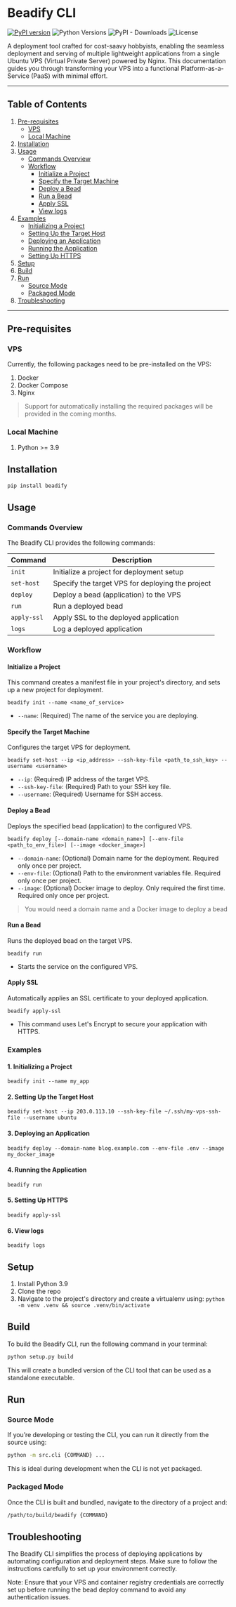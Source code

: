 # Beadify CLI

[![PyPI version](https://img.shields.io/pypi/v/beadify.svg)](https://pypi.org/project/beadify/)
![Python Versions](https://img.shields.io/pypi/pyversions/beadify.svg)
![PyPI - Downloads](https://img.shields.io/pypi/dm/beadify)
![License](https://img.shields.io/pypi/l/beadify)

A deployment tool crafted for cost-saavy hobbyists, enabling the seamless deployment and serving of multiple lightweight applications from a single Ubuntu VPS (Virtual Private Server) powered by Nginx. This documentation guides you through transforming your VPS into a functional Platform-as-a-Service (PaaS) with minimal effort.


---
## Table of Contents
1. [Pre-requisites](#pre-requisites)
   - [VPS](#vps)
   - [Local Machine](#local-machine)
2. [Installation](#installation)
3. [Usage](#usage)
   - [Commands Overview](#commands-overview)
   - [Workflow](#workflow)
     - [Initialize a Project](#initialize-a-project)
     - [Specify the Target Machine](#specify-the-target-machine)
     - [Deploy a Bead](#deploy-a-bead)
     - [Run a Bead](#run-a-bead)
     - [Apply SSL](#apply-ssl)
     - [View logs](#view-logs)
4. [Examples](#examples)
   - [Initializing a Project](#1-initializing-a-project)
   - [Setting Up the Target Host](#2-setting-up-the-target-host)
   - [Deploying an Application](#3-deploying-an-application)
   - [Running the Application](#4-running-the-application)
   - [Setting Up HTTPS](#5-setting-up-https)
5. [Setup](#setup)
6. [Build](#build)
7. [Run](#run)
   - [Source Mode](#source-mode)
   - [Packaged Mode](#packaged-mode)
8. [Troubleshooting](#troubleshooting)
---


## Pre-requisites
### VPS
Currently, the following packages need to be pre-installed on the VPS:
1. Docker
2. Docker Compose
3. Nginx

> Support for automatically installing the required packages will be provided in the coming months.

### Local Machine
1. Python >= 3.9

## Installation
```bash
pip install beadify
```


## Usage

### Commands Overview

The Beadify CLI provides the following commands:

| Command     | Description                                           |
|-------------|-------------------------------------------------------|
| `init`        | Initialize a project for deployment setup             |
| `set-host`    | Specify the target VPS for deploying the project      |
| `deploy`      | Deploy a bead (application) to the VPS                |
| `run`         | Run a deployed bead                                   |
| `apply-ssl`   | Apply SSL to the deployed application                 |
| `logs`        | Log a deployed application                            |

### Workflow
#### Initialize a Project
This command creates a manifest file in your project's directory, and sets up a new project for deployment.

```
beadify init --name <name_of_service>
```

- `--name`: (Required) The name of the service you are deploying.

#### Specify the Target Machine
Configures the target VPS for deployment.

```
beadify set-host --ip <ip_address> --ssh-key-file <path_to_ssh_key> --username <username>
```

- `--ip`: (Required) IP address of the target VPS.  
- `--ssh-key-file`: (Required) Path to your SSH key file.  
- `--username`: (Required) Username for SSH access.

#### Deploy a Bead
Deploys the specified bead (application) to the configured VPS.

```
beadify deploy [--domain-name <domain_name>] [--env-file <path_to_env_file>] [--image <docker_image>]
```

- `--domain-name`: (Optional) Domain name for the deployment. Required only once per project.
- `--env-file`: (Optional) Path to the environment variables file. Required only once per project.
- `--image`: (Optional) Docker image to deploy. Only required the first time. Required only once per project.

> You would need a domain name and a Docker image to deploy a bead

#### Run a Bead
Runs the deployed bead on the target VPS.

```
beadify run
```

- Starts the service on the configured VPS.

#### Apply SSL
Automatically applies an SSL certificate to your deployed application.

```
beadify apply-ssl
```

- This command uses Let's Encrypt to secure your application with HTTPS.


### Examples

#### 1. Initializing a Project
```
beadify init --name my_app
```

#### 2. Setting Up the Target Host
```
beadify set-host --ip 203.0.113.10 --ssh-key-file ~/.ssh/my-vps-ssh-file --username ubuntu
```

#### 3. Deploying an Application
```
beadify deploy --domain-name blog.example.com --env-file .env --image my_docker_image
```

#### 4. Running the Application
```
beadify run
```

#### 5. Setting Up HTTPS
```
beadify apply-ssl
```

#### 6. View logs
```
beadify logs
```

## Setup
1. Install Python 3.9
2. Clone the repo
3. Navigate to the project's directory and create a virtualenv using: `python -m venv .venv && source .venv/bin/activate`


## Build
To build the Beadify CLI, run the following command in your terminal:
```bash
python setup.py build
```
This will create a bundled version of the CLI tool that can be used as a standalone executable.


## Run
### Source Mode
If you’re developing or testing the CLI, you can run it directly from the source using:
```bash
python -m src.cli {COMMAND} ...
```
This is ideal during development when the CLI is not yet packaged.

### Packaged Mode
Once the CLI is built and bundled, navigate to the directory of a project and:
```bash
/path/to/build/beadify {COMMAND}
```


## Troubleshooting
The Beadify CLI simplifies the process of deploying applications by automating configuration and deployment steps. Make sure to follow the instructions carefully to set up your environment correctly.

Note: Ensure that your VPS and container registry credentials are correctly set up before running the bead deploy command to avoid any authentication issues.
